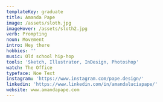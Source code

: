 ```yaml
---
templateKey: graduate
title: Amanda Pape
image: /assets/sloth.jpg
imageHover: /assets/sloth2.jpg
verb: Prompting
noun: Movement
intro: Hey there
hobbies: ''
music: Old school hip-hop
tools: 'Sketch, Illustrator, InDesign, Photoshop'
watch: The Office
typeface: Noe Text
instagram: 'https://www.instagram.com/pape.design/'
linkedin: 'https://www.linkedin.com/in/amandaluciapape/'
website: www.amandapape.com
---
```


